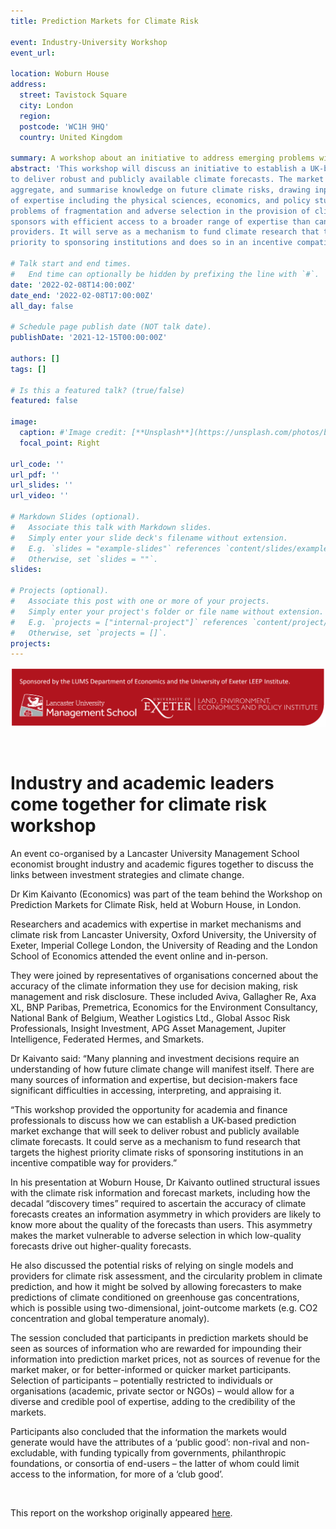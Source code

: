 ```yaml
---
title: Prediction Markets for Climate Risk

event: Industry-University Workshop
event_url: 

location: Woburn House
address:
  street: Tavistock Square 
  city: London
  region: 
  postcode: 'WC1H 9HQ'
  country: United Kingdom

summary: A workshop about an initiative to address emerging problems with the provision of climate risk information. 8 Feb 2022, Woburn House, London
abstract: 'This workshop will discuss an initiative to establish a UK-based prediction market exchange that will seek 
to deliver robust and publicly available climate forecasts. The market mechanism will act to elicit, 
aggregate, and summarise knowledge on future climate risks, drawing inputs from diverse relevant areas 
of expertise including the physical sciences, economics, and policy studies. The exchange will address the
problems of fragmentation and adverse selection in the provision of climate risk forecasts, providing 
sponsors with efficient access to a broader range of expertise than can be obtained from individual 
providers. It will serve as a mechanism to fund climate research that targets the climate risks of highest 
priority to sponsoring institutions and does so in an incentive compatible way for providers.'

# Talk start and end times.
#   End time can optionally be hidden by prefixing the line with `#`.
date: '2022-02-08T14:00:00Z'
date_end: '2022-02-08T17:00:00Z'
all_day: false

# Schedule page publish date (NOT talk date).
publishDate: '2021-12-15T00:00:00Z'

authors: []
tags: []

# Is this a featured talk? (true/false)
featured: false

image: 
  caption: #'Image credit: [**Unsplash**](https://unsplash.com/photos/bzdhc5b3Bxs)'
  focal_point: Right

url_code: ''
url_pdf: ''
url_slides: ''
url_video: ''

# Markdown Slides (optional).
#   Associate this talk with Markdown slides.
#   Simply enter your slide deck's filename without extension.
#   E.g. `slides = "example-slides"` references `content/slides/example-slides.md`.
#   Otherwise, set `slides = ""`.
slides:

# Projects (optional).
#   Associate this post with one or more of your projects.
#   Simply enter your project's folder or file name without extension.
#   E.g. `projects = ["internal-project"]` references `content/project/deep-learning/index.md`.
#   Otherwise, set `projects = []`.
projects:
---
```

![](foot.png)

<br>

# Industry and academic leaders come together for climate risk workshop

An event co-organised by a Lancaster University Management School economist brought industry and academic figures together to discuss the links between investment strategies and climate change.

Dr Kim Kaivanto (Economics) was part of the team behind the Workshop on Prediction Markets for Climate Risk, held at Woburn House, in London.

Researchers and academics with expertise in market mechanisms and climate risk from Lancaster University, Oxford University, the University of Exeter, Imperial College London, the University of Reading and the London School of Economics attended the event online and in-person.

They were joined by representatives of organisations concerned about the accuracy of the climate information they use for decision making, risk management and risk disclosure. These included Aviva, Gallagher Re, Axa XL, BNP Paribas, Premetrica, Economics for the Environment Consultancy, National Bank of Belgium, Weather Logistics Ltd., Global Assoc Risk Professionals, Insight Investment, APG Asset Management, Jupiter Intelligence, Federated Hermes, and Smarkets.

Dr Kaivanto said: “Many planning and investment decisions require an understanding of how future climate change will manifest itself. There are many sources of information and expertise, but decision-makers face significant difficulties in accessing, interpreting, and appraising it.

“This workshop provided the opportunity for academia and finance professionals to discuss how we can establish a UK-based prediction market exchange that will seek to deliver robust and publicly available climate forecasts. It could serve as a mechanism to fund research that targets the highest priority climate risks of sponsoring institutions in an incentive compatible way for providers.”

In his presentation at Woburn House, Dr Kaivanto outlined structural issues with the climate risk information and forecast markets, including how the decadal “discovery times” required to ascertain the accuracy of climate forecasts creates an information asymmetry in which providers are likely to know more about the quality of the forecasts than users. This asymmetry makes the market vulnerable to adverse selection in which low-quality forecasts drive out higher-quality forecasts.

He also discussed the potential risks of relying on single models and providers for climate risk assessment, and the circularity problem in climate prediction, and how it might be solved by allowing forecasters to make predictions of climate conditioned on greenhouse gas concentrations, which is possible using two-dimensional, joint-outcome markets (e.g. CO2 concentration and global temperature anomaly).

The session concluded that participants in prediction markets should be seen as sources of information who are rewarded for impounding their information into prediction market prices, not as sources of revenue for the market maker, or for better-informed or quicker market participants. Selection of participants – potentially restricted to individuals or organisations (academic, private sector or NGOs) – would allow for a diverse and credible pool of expertise, adding to the credibility of the markets.

Participants also concluded that the information the markets would generate would have the attributes of a ‘public good’: non-rival and non-excludable, with funding typically from governments, philanthropic foundations, or consortia of end-users – the latter of whom could limit access to the information, for more of a ‘club good’. 

<br>

This report on the workshop originally appeared [here](https://www.lancaster.ac.uk/lums/news/industry-and-academic-leaders-come-together-for-climate-risk-workshop). 

<br>

